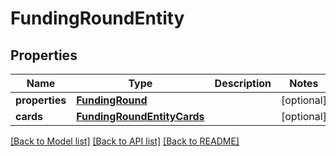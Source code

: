 # FundingRoundEntity

## Properties
Name | Type | Description | Notes
------------ | ------------- | ------------- | -------------
**properties** | [**FundingRound**](FundingRound.md) |  | [optional] 
**cards** | [**FundingRoundEntityCards**](FundingRoundEntityCards.md) |  | [optional] 

[[Back to Model list]](../README.md#documentation-for-models) [[Back to API list]](../README.md#documentation-for-api-endpoints) [[Back to README]](../README.md)

